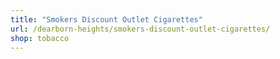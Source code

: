 ```yaml
---
title: "Smokers Discount Outlet Cigarettes"
url: /dearborn-heights/smokers-discount-outlet-cigarettes/
shop: tobacco
---
```

